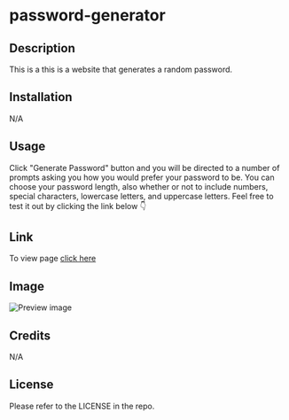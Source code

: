 # password-generator


## Description

This is a this is a website that generates a random password. 


## Installation

N/A


## Usage

Click "Generate Password" button and you will be directed to a number of prompts asking you how you would prefer your password to be. You can choose your password length, also whether or not to include numbers, special characters, lowercase letters, and uppercase letters. Feel free to test it out by clicking the link below 👇 


## Link

To view page [click here]()


## Image

![Preview image]()


## Credits

N/A


## License

Please refer to the LICENSE in the repo.
